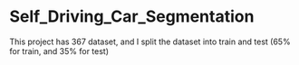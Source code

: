 # Self_Driving_Car_Segmentation

This project has 367 dataset, and I split the dataset into train and test (65% for train, and 35% for test)
